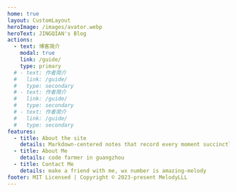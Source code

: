 ```yaml
---
home: true
layout: CustomLayout 
heroImage: /images/avator.webp
heroText: JINGQIAN's Blog
actions:
  - text: 博客简介
    modal: true
    link: /guide/
    type: primary
  # - text: 作者简介
  #   link: /guide/
  #   type: secondary
  # - text: 作者简介
  #   link: /guide/
  #   type: secondary
  # - text: 作者简介
  #   link: /guide/
  #   type: secondary
features:
  - title: About the site
    details: Markdown-centered notes that record every moment succinctly and efficiently
  - title: About Me
    details: code farmer in guangzhou
  - title: Contact Me
    details: make a friend with me, wx number is amazing-melody
footer: MIT Licensed | Copyright © 2023-present MelodyLLL
---
```

